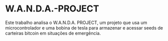 # W.A.N.D.A.-PROJECT
Este trabalho analisa o W.A.N.D.A. PROJECT, um projeto que usa um microcontrolador e uma bobina de tesla para armazenar e acessar seeds de carteiras bitcoin em situações de emergência.
